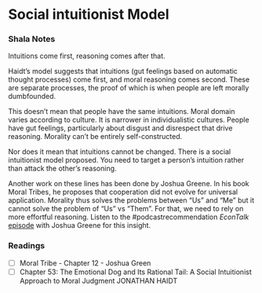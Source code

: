 # Social intuitionist Model

### Shala Notes
Intuitions come first, reasoning comes after that.

Haidt’s model suggests that intuitions (gut feelings based on automatic thought processes) come first, and moral reasoning comes second. These are separate processes, the proof of which is when people are left morally dumbfounded.

This doesn’t mean that people have the same intuitions. Moral domain varies according to culture. It is narrower in individualistic cultures. People have gut feelings, particularly about disgust and disrespect that drive reasoning. Morality can’t be entirely self-constructed.

Nor does it mean that intuitions cannot be changed. There is a social intuitionist model proposed. You need to target a person’s intuition rather than attack the other’s reasoning.

Another work on these lines has been done by Joshua Greene. In his book Moral Tribes, he proposes that cooperation did not evolve for universal application. Morality thus solves the problems between “Us” and “Me” but it cannot solve the problem of “Us” vs “Them”. For that, we need to rely on more effortful reasoning. Listen to the #podcastrecommendation _EconTalk_ [episode](http://www.econtalk.org/joshua-greene-on-moral-tribes-moral-dilemmas-and-utilitarianism/) with Joshua Greene for this insight.


### Readings
- [ ] Moral Tribe - Chapter 12 - Joshua Green
- [ ] Chapter 53: The Emotional Dog and Its Rational Tail: A Social Intuitionist Approach to Moral Judgment JONATHAN HAIDT
